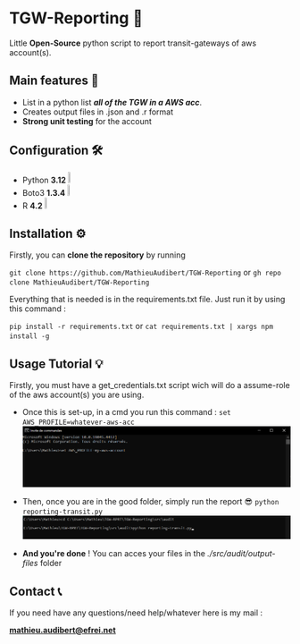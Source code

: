# TGW-Reporting 🔌
Little **Open-Source** python script to report transit-gateways of aws account(s).

## Main features 🧙
- List in a python list ***all of the TGW in a AWS acc***.
- Creates output files in .json and .r format 
- **Strong unit testing** for the account 

## Configuration 🛠
- Python **3.12** <img src="https://upload.wikimedia.org/wikipedia/commons/thumb/c/c3/Python-logo-notext.svg/1869px-Python-logo-notext.svg.png"  width="1%" height="1%">
- Boto3 **1.3.4** <img src="https://i.ibb.co/Kmrh38h/image.png"  width="3%" height="0%">
- R **4.2** <img src="https://upload.wikimedia.org/wikipedia/commons/thumb/1/1b/R_logo.svg/1280px-R_logo.svg.png"  width="1%" height="1%">

## Installation ⚙️
Firstly, you can **clone the repository** by running 

`git clone https://github.com/MathieuAudibert/TGW-Reporting` or `gh repo clone MathieuAudibert/TGW-Reporting`

Everything that is needed is in the requirements.txt file. Just run it by using this command :

`pip install -r requirements.txt` or `cat requirements.txt | xargs npm install -g`

## Usage Tutorial 💡
Firstly, you must have a get_credentials.txt script wich will do a assume-role of the aws account(s) you are using. 

- Once this is set-up, in a cmd you run this command : `set AWS_PROFILE=whatever-aws-acc`
![set-aws-profile](./images/set-aws-profile.png)

- Then, once you are in the good folder, simply run the report 😎 `python reporting-transit.py`
![run-report](./images/run-report.png)

- **And you're done** ! You can acces your files in the *./src/audit/output-files* folder

## Contact 📞
If you need have any questions/need help/whatever here is my mail :

<ins> **mathieu.audibert@efrei.net** </ins>
